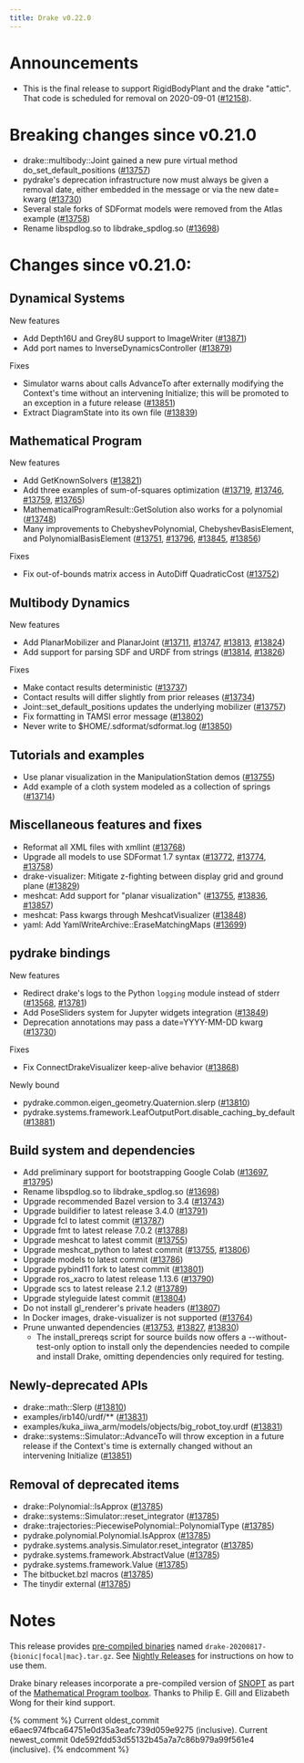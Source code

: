 ```yaml
---
title: Drake v0.22.0
---
```


# Announcements


* This is the final release to support RigidBodyPlant and the drake "attic".
  That code is scheduled for removal on 2020-09-01 ([#12158][_#12158]).

# Breaking changes since v0.21.0

* drake::multibody::Joint gained a new pure virtual method do_set_default_positions ([#13757][_#13757])
* pydrake's deprecation infrastructure now must always be given a removal date, either embedded in the message or via the new date= kwarg ([#13730][_#13730])
* Several stale forks of SDFormat models were removed from the Atlas example ([#13758][_#13758])
* Rename libspdlog.so to libdrake_spdlog.so ([#13698][_#13698])

# Changes since v0.21.0:

## Dynamical Systems

New features

* Add Depth16U and Grey8U support to ImageWriter ([#13871][_#13871])
* Add port names to InverseDynamicsController ([#13879][_#13879])

Fixes

* Simulator warns about calls AdvanceTo after externally modifying the Context's time without an intervening Initialize; this will be promoted to an exception in a future release ([#13851][_#13851])
* Extract DiagramState into its own file ([#13839][_#13839])

## Mathematical Program

New features

* Add GetKnownSolvers ([#13821][_#13821])
* Add three examples of sum-of-squares optimization ([#13719][_#13719], [#13746][_#13746], [#13759][_#13759], [#13765][_#13765])
* MathematicalProgramResult::GetSolution also works for a polynomial ([#13748][_#13748])
* Many improvements to ChebyshevPolynomial, ChebyshevBasisElement, and PolynomialBasisElement ([#13751][_#13751], [#13796][_#13796], [#13845][_#13845], [#13856][_#13856])

Fixes

* Fix out-of-bounds matrix access in AutoDiff QuadraticCost ([#13752][_#13752])

## Multibody Dynamics

New features

* Add PlanarMobilizer and PlanarJoint ([#13711][_#13711], [#13747][_#13747], [#13813][_#13813], [#13824][_#13824])
* Add support for parsing SDF and URDF from strings ([#13814][_#13814], [#13826][_#13826])

Fixes

* Make contact results deterministic ([#13737][_#13737])
* Contact results will differ slightly from prior releases ([#13734][_#13734])
* Joint::set_default_positions updates the underlying mobilizer ([#13757][_#13757])
* Fix formatting in TAMSI error message ([#13802][_#13802])
* Never write to $HOME/.sdformat/sdformat.log ([#13850][_#13850])

## Tutorials and examples


* Use planar visualization in the ManipulationStation demos ([#13755][_#13755])
* Add example of a cloth system modeled as a collection of springs ([#13714][_#13714])

## Miscellaneous features and fixes


* Reformat all XML files with xmllint ([#13768][_#13768])
* Upgrade all models to use SDFormat 1.7 syntax ([#13772][_#13772], [#13774][_#13774], [#13758][_#13758])
* drake-visualizer: Mitigate z-fighting between display grid and ground plane ([#13829][_#13829])
* meshcat: Add support for "planar visualization" ([#13755][_#13755], [#13836][_#13836], [#13857][_#13857])
* meshcat: Pass kwargs through MeshcatVisualizer ([#13848][_#13848])
* yaml: Add YamlWriteArchive::EraseMatchingMaps ([#13699][_#13699])

## pydrake bindings

New features

* Redirect drake's logs to the Python ``logging`` module instead of stderr ([#13568][_#13568], [#13781][_#13781])
* Add PoseSliders system for Jupyter widgets integration ([#13849][_#13849])
* Deprecation annotations may pass a date=YYYY-MM-DD kwarg ([#13730][_#13730])

Fixes

* Fix ConnectDrakeVisualizer keep-alive behavior ([#13868][_#13868])

Newly bound

* pydrake.common.eigen_geometry.Quaternion.slerp ([#13810][_#13810])
* pydrake.systems.framework.LeafOutputPort.disable_caching_by_default ([#13881][_#13881])

## Build system and dependencies


* Add preliminary support for bootstrapping Google Colab ([#13697][_#13697], [#13795][_#13795])
* Rename libspdlog.so to libdrake_spdlog.so ([#13698][_#13698])
* Upgrade recommended Bazel version to 3.4 ([#13743][_#13743])
* Upgrade buildifier to latest release 3.4.0 ([#13791][_#13791])
* Upgrade fcl to latest commit ([#13787][_#13787])
* Upgrade fmt to latest release 7.0.2 ([#13788][_#13788])
* Upgrade meshcat to latest commit ([#13755][_#13755])
* Upgrade meshcat_python to latest commit ([#13755][_#13755], [#13806][_#13806])
* Upgrade models to latest commit ([#13786][_#13786])
* Upgrade pybind11 fork to latest commit ([#13801][_#13801])
* Upgrade ros_xacro to latest release 1.13.6 ([#13790][_#13790])
* Upgrade scs to latest release 2.1.2 ([#13789][_#13789])
* Upgrade styleguide latest commit ([#13804][_#13804])
* Do not install gl_renderer's private headers ([#13807][_#13807])
* In Docker images, drake-visualizer is not supported ([#13764][_#13764])
* Prune unwanted dependencies ([#13753][_#13753], [#13827][_#13827], [#13830][_#13830])
  * The install_prereqs script for source builds now offers a --without-test-only option to install only the dependencies needed to compile and install Drake, omitting dependencies only required for testing.

## Newly-deprecated APIs

* drake::math::Slerp ([#13810][_#13810])
* examples/irb140/urdf/** ([#13831][_#13831])
* examples/kuka_iiwa_arm/models/objects/big_robot_toy.urdf ([#13831][_#13831])
* drake::systems::Simulator::AdvanceTo will throw exception in a future release if the Context's time is externally changed without an intervening Initialize ([#13851][_#13851])

## Removal of deprecated items

* drake::Polynomial::IsApprox ([#13785][_#13785])
* drake::systems::Simulator::reset_integrator ([#13785][_#13785])
* drake::trajectories::PiecewisePolynomial<T>::PolynomialType ([#13785][_#13785])
* pydrake.polynomial.Polynomial.IsApprox ([#13785][_#13785])
* pydrake.systems.analysis.Simulator.reset_integrator ([#13785][_#13785])
* pydrake.systems.framework.AbstractValue ([#13785][_#13785])
* pydrake.systems.framework.Value ([#13785][_#13785])
* The bitbucket.bzl macros ([#13785][_#13785])
* The tinydir external ([#13785][_#13785])

# Notes

This release provides
[pre-compiled binaries](https://github.com/RobotLocomotion/drake/releases/tag/v0.22.0)
named ``drake-20200817-{bionic|focal|mac}.tar.gz``. See
[Nightly Releases](/from_binary.html#nightly-releases) for instructions on how to use them.

Drake binary releases incorporate a pre-compiled version of
[SNOPT](https://ccom.ucsd.edu/~optimizers/solvers/snopt/) as part of the
[Mathematical Program toolbox](https://drake.mit.edu/doxygen_cxx/group__solvers.html).
Thanks to Philip E. Gill and Elizabeth Wong for their kind support.

[_#12158]: https://github.com/RobotLocomotion/drake/pull/12158
[_#13568]: https://github.com/RobotLocomotion/drake/pull/13568
[_#13697]: https://github.com/RobotLocomotion/drake/pull/13697
[_#13698]: https://github.com/RobotLocomotion/drake/pull/13698
[_#13699]: https://github.com/RobotLocomotion/drake/pull/13699
[_#13711]: https://github.com/RobotLocomotion/drake/pull/13711
[_#13714]: https://github.com/RobotLocomotion/drake/pull/13714
[_#13719]: https://github.com/RobotLocomotion/drake/pull/13719
[_#13730]: https://github.com/RobotLocomotion/drake/pull/13730
[_#13734]: https://github.com/RobotLocomotion/drake/pull/13734
[_#13737]: https://github.com/RobotLocomotion/drake/pull/13737
[_#13743]: https://github.com/RobotLocomotion/drake/pull/13743
[_#13746]: https://github.com/RobotLocomotion/drake/pull/13746
[_#13747]: https://github.com/RobotLocomotion/drake/pull/13747
[_#13748]: https://github.com/RobotLocomotion/drake/pull/13748
[_#13751]: https://github.com/RobotLocomotion/drake/pull/13751
[_#13752]: https://github.com/RobotLocomotion/drake/pull/13752
[_#13753]: https://github.com/RobotLocomotion/drake/pull/13753
[_#13755]: https://github.com/RobotLocomotion/drake/pull/13755
[_#13757]: https://github.com/RobotLocomotion/drake/pull/13757
[_#13758]: https://github.com/RobotLocomotion/drake/pull/13758
[_#13759]: https://github.com/RobotLocomotion/drake/pull/13759
[_#13764]: https://github.com/RobotLocomotion/drake/pull/13764
[_#13765]: https://github.com/RobotLocomotion/drake/pull/13765
[_#13768]: https://github.com/RobotLocomotion/drake/pull/13768
[_#13772]: https://github.com/RobotLocomotion/drake/pull/13772
[_#13774]: https://github.com/RobotLocomotion/drake/pull/13774
[_#13781]: https://github.com/RobotLocomotion/drake/pull/13781
[_#13785]: https://github.com/RobotLocomotion/drake/pull/13785
[_#13786]: https://github.com/RobotLocomotion/drake/pull/13786
[_#13787]: https://github.com/RobotLocomotion/drake/pull/13787
[_#13788]: https://github.com/RobotLocomotion/drake/pull/13788
[_#13789]: https://github.com/RobotLocomotion/drake/pull/13789
[_#13790]: https://github.com/RobotLocomotion/drake/pull/13790
[_#13791]: https://github.com/RobotLocomotion/drake/pull/13791
[_#13795]: https://github.com/RobotLocomotion/drake/pull/13795
[_#13796]: https://github.com/RobotLocomotion/drake/pull/13796
[_#13801]: https://github.com/RobotLocomotion/drake/pull/13801
[_#13802]: https://github.com/RobotLocomotion/drake/pull/13802
[_#13804]: https://github.com/RobotLocomotion/drake/pull/13804
[_#13806]: https://github.com/RobotLocomotion/drake/pull/13806
[_#13807]: https://github.com/RobotLocomotion/drake/pull/13807
[_#13810]: https://github.com/RobotLocomotion/drake/pull/13810
[_#13813]: https://github.com/RobotLocomotion/drake/pull/13813
[_#13814]: https://github.com/RobotLocomotion/drake/pull/13814
[_#13821]: https://github.com/RobotLocomotion/drake/pull/13821
[_#13824]: https://github.com/RobotLocomotion/drake/pull/13824
[_#13826]: https://github.com/RobotLocomotion/drake/pull/13826
[_#13827]: https://github.com/RobotLocomotion/drake/pull/13827
[_#13829]: https://github.com/RobotLocomotion/drake/pull/13829
[_#13830]: https://github.com/RobotLocomotion/drake/pull/13830
[_#13831]: https://github.com/RobotLocomotion/drake/pull/13831
[_#13836]: https://github.com/RobotLocomotion/drake/pull/13836
[_#13839]: https://github.com/RobotLocomotion/drake/pull/13839
[_#13845]: https://github.com/RobotLocomotion/drake/pull/13845
[_#13848]: https://github.com/RobotLocomotion/drake/pull/13848
[_#13849]: https://github.com/RobotLocomotion/drake/pull/13849
[_#13850]: https://github.com/RobotLocomotion/drake/pull/13850
[_#13851]: https://github.com/RobotLocomotion/drake/pull/13851
[_#13856]: https://github.com/RobotLocomotion/drake/pull/13856
[_#13857]: https://github.com/RobotLocomotion/drake/pull/13857
[_#13868]: https://github.com/RobotLocomotion/drake/pull/13868
[_#13871]: https://github.com/RobotLocomotion/drake/pull/13871
[_#13879]: https://github.com/RobotLocomotion/drake/pull/13879
[_#13881]: https://github.com/RobotLocomotion/drake/pull/13881

{% comment %}
Current oldest_commit e6aec974fbca64751e0d35a3eafc739d059e9275 (inclusive).
Current newest_commit 0de592fdd53d55132b45a7a7c86b979a99f561e4 (inclusive).
{% endcomment %}
